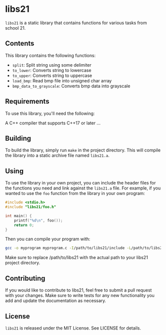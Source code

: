 # libs21

`libs21` is a static library that contains functions for various tasks from school 21.

## Contents
This library contains the following functions:

* `split`: Split string using some delimiter
* `to_lower`: Converts string to lowercase
* `to_upper`: Converts string to uppercase
* `load_bmp`: Read bmp file into unsigned char array
* `bmp_data_to_grayscale`: Converts bmp data into grayscale

## Requirements
To use this library, you'll need the following:

A C++ compiler that supports C++17 or later
...

## Building

To build the library, simply run `make` in the project directory. This will compile the library into a static archive file named `libs21.a`. 


## Using

To use the library in your own project, you can include the header files for the functions you need and link against the `libs21.a` file. For example, if you wanted to use the `foo` function from the library in your own program:

```c
#include <stdio.h>
#include "libs21/foo.h"

int main() {
    printf("%d\n", foo());
    return 0;
}
```
Then you can compile your program with:
```bash
gcc -o myprogram myprogram.c -I/path/to/libs21/include -L/path/to/libs21 -ls21
```
Make sure to replace /path/to/libs21 with the actual path to your libs21 project directory.

## Contributing
If you would like to contribute to libs21, feel free to submit a pull request with your changes. Make sure to write tests for any new functionality you add and update the documentation as necessary.

## License

`libs21` is released under the MIT License. See LICENSE for details.

